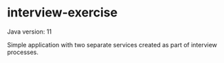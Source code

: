 # interview-exercise
Java version: 11

Simple application with two separate services created as part of interview processes.
